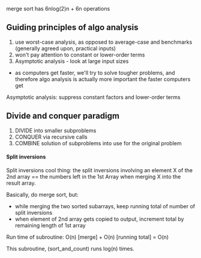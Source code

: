 merge sort has 6nlog(2)n + 6n operations

## Guiding principles of algo analysis
1. use worst-case analysis, as opposed to average-case and benchmarks (generally agreed upon, practical inputs)
2. won't pay attention to constant or lower-order terms
3. Asymptotic analysis - look at large input sizes

- as computers get faster, we'll try to solve tougher problems, and therefore algo analysis is actually more important the faster computers get

Asymptotic analysis: suppress constant factors and lower-order terms

## Divide and conquer paradigm
1. DIVIDE into smaller subproblems
2. CONQUER via recursive calls
3. COMBINE solution of subproblems into use for the original problem

#### Split inversions

 Split inversions cool thing: the split inversions involving an element X of the 2nd array == the numbers left in the 1st Array when merging X into the result array.

Basically, do merge sort, but:
- while merging the two sorted subarrays, keep running total of number of split inversions
- when element of 2nd array gets copied to output, increment total by remaining length of 1st array

Run time of subroutine: O(n) [merge] + O(n) [running total] = O(n)

This subroutine, (sort_and_count) runs log(n) times.
